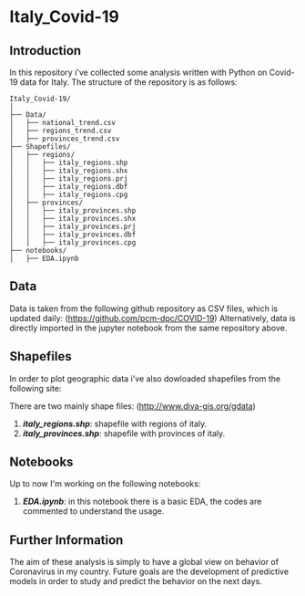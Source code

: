# Italy_Covid-19

## Introduction
In this repository i've collected some analysis written with Python on Covid-19 data for Italy. 
The structure of the repository is as follows:

```
Italy_Covid-19/
│
├── Data/
│   ├── national_trend.csv
│   ├── regions_trend.csv
│   ├── provinces_trend.csv
├── Shapefiles/
│   ├── regions/
│   │   ├── italy_regions.shp
│   │   ├── italy_regions.shx
│   │   ├── italy_regions.prj
│   │   ├── italy_regions.dbf
│   │   ├── italy_regions.cpg
│   ├── provinces/
│   │   ├── italy_provinces.shp
│   │   ├── italy_provinces.shx
│   │   ├── italy_provinces.prj
│   │   ├── italy_provinces.dbf
│   │   ├── italy_provinces.cpg
├── notebooks/
│   ├── EDA.ipynb
```

## Data
Data is taken from the following github repository as CSV files, which is updated daily:
(https://github.com/pcm-dpc/COVID-19)
Alternatively, data is directly imported in the jupyter notebook from the same repository above.

## Shapefiles
In order to plot geographic data i've also dowloaded shapefiles from the following site:

There are two mainly shape files: (http://www.diva-gis.org/gdata)

1. ***italy_regions.shp***: shapefile with regions of italy.
2. ***italy_provinces.shp***: shapefile with provinces of italy.

## Notebooks
Up to now I'm working on the following notebooks:

1. ***EDA.ipynb***: in this notebook there is a basic EDA, the codes are commented to understand the usage.

## Further Information

The aim of these analysis is simply to have a global view on behavior of Coronavirus in my country. Future goals are the development of predictive models in order to study and predict the behavior on the next days.


